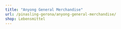 ```yaml
---
title: "Anyong General Merchandise"
url: /pinasling-gerona/anyong-general-merchandise/
shop: Lebensmittel
---
```

